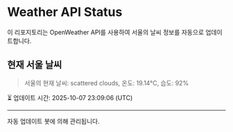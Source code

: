 
# Weather API Status

이 리포지토리는 OpenWeather API를 사용하여 서울의 날씨 정보를 자동으로 업데이트합니다.

## 현재 서울 날씨
> 서울의 현재 날씨: scattered clouds, 온도: 19.14°C, 습도: 92%

⏳ 업데이트 시간: 2025-10-07 23:09:06 (UTC)

---
자동 업데이트 봇에 의해 관리됩니다.
